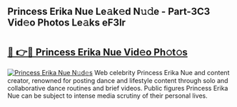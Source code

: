 ## Princess Erika Nue Le𝚊k𝚎d N𝚞𝚍e - Part-3C3 Vid𝚎o Photos Le𝚊ks eF3lr

# <h2><a href="http://fb4jdmv.evod.top/?m=Princess+Erika+Nue">🔗 👉🔴 Princess Erika Nue Vid𝚎o Ph𝚘t𝚘s</a></h2>

[![Princess Erika Nue N𝚞d𝚎s](https://i.imgur.com/8V9OHl7.gif)](http://fb4jdmv.evod.top/?m=Princess+Erika+Nue)
Web celebrity Princess Erika Nue and content creator, renowned for posting dance and lifestyle content through solo and collaborative dance routines and brief videos. Public figures Princess Erika Nue can be subject to intense media scrutiny of their personal lives. 
